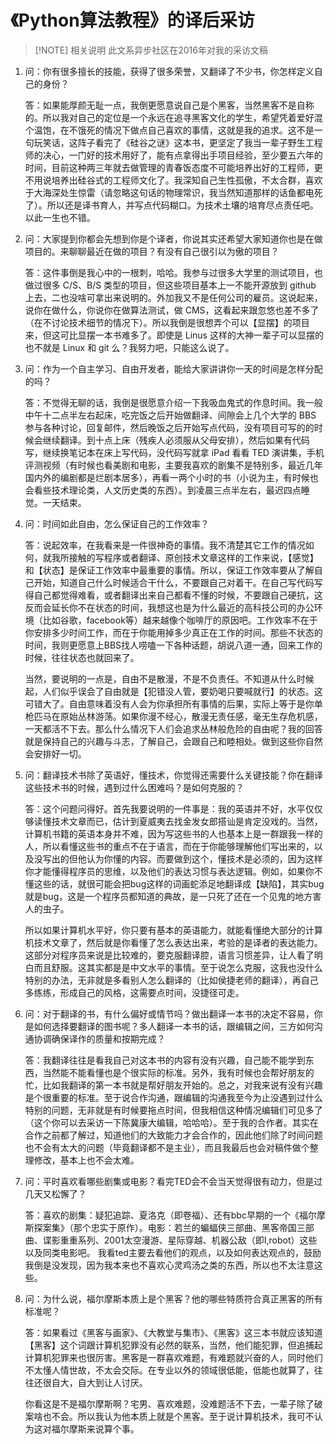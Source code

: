 # 《Python算法教程》的译后采访

> [!NOTE] 相关说明
> 此文系异步社区在2016年对我的采访文稿

1. 问：你有很多擅长的技能，获得了很多荣誉，又翻译了不少书，你怎样定义自己的身份？

   答：如果能厚颜无耻一点，我倒更愿意说自己是个黑客，当然黑客不是自称的。所以我对自己的定位是一个永远在追寻黑客文化的学生，希望凭着爱好混个温饱，在不饿死的情况下做点自己喜欢的事情，这就是我的追求。这不是一句玩笑话，这阵子看完了《硅谷之谜》这本书，更坚定了我当一辈子野生工程师的决心，一门好的技术用好了，能有点拿得出手项目经验，至少要五六年的时间，目前这种两三年就去做管理的青春饭态度不可能培养出好的工程师，更不用说培养出硅谷式的工程师文化了。我深知自己生性孤傲，不太合群，喜欢于大海深处生惊雷（请忽略这句话的物理常识，我当然知道那样的话鱼都电死了）。所以还是译书育人，并写点代码糊口。为技术土壤的培育尽点责任吧。以此一生也不错。

2. 问：大家提到你都会先想到你是个译者，你说其实还希望大家知道你也是在做项目的。来聊聊最近在做的项目？有没有自己很引以为傲的项目？

    答：这件事倒是我心中的一根刺，哈哈。我参与过很多大学里的测试项目，也做过很多 C/S、B/S 类型的项目，但这些项目基本上一不能开源放到 github 上去，二也没啥可拿出来说明的。外加我又不是任何公司的雇员。这说起来，说你在做什么，你说你在做算法测试，做 CMS，这看起来跟忽悠也差不多了（在不讨论技术细节的情况下）。所以我倒是很想弄个可以【显摆】的项目来，但这可比显摆一本书难多了。即使是 Linus 这样的大神一辈子可以显摆的也不就是 Linux 和 git 么？我努力吧，只能这么说了。

3. 问：作为一个自主学习、自由开发者，能给大家讲讲你一天的时间是怎样分配的吗？

    答：不觉得无聊的话，我倒是很愿意介绍一下我吸血鬼式的作息时间。我一般中午十二点半左右起床，吃完饭之后开始做翻译、间隙会上几个大学的 BBS 参与各种讨论，回复邮件，然后晚饭之后开始写点代码，没有项目可写的的时候会继续翻译。到十点上床（残疾人必须服从父母安排），然后如果有代码写，继续换笔记本在床上写代码，没代码写就拿 iPad 看看 TED 演讲集，手机评测视频（有时候也看美剧和电影，主要我喜欢的剧集不是特别多，最近几年国内外的编剧都是烂剧本居多），再看一两个小时的书（小说为主，有时候也会看些技术理论类，人文历史类的东西）。到凌晨三点半左右，最迟四点睡觉。一天结束。

4. 问：时间如此自由，怎么保证自己的工作效率？

    答：说起效率，在我看来是一件很神奇的事情。我不清楚其它工作的情况如何，就我所接触的写程序或者翻译、原创技术文章这样的工作来说，【感觉】和【状态】是保证工作效率中最重要的事情。所以，保证工作效率要从了解自己开始，知道自己什么时候适合干什么，不要跟自己对着干。在自己写代码写得自己都觉得难看，或者翻译出来自己都看不懂的时候，不要跟自己硬抗，这反而会延长你不在状态的时间，我想这也是为什么最近的高科技公司的办公环境（比如谷歌，facebook等）越来越像个咖啡厅的原因吧。工作效率不在于你安排多少时间工作，而在于你能用掉多少真正在工作的时间。那些不状态的时间，我则更愿意上BBS找人唠嗑一下各种话题，胡说八道一通，回来工作的时候，往往状态也就回来了。  

   当然，要说明的一点是，自由不是散漫，不是不负责任。不知道从什么时候起，人们似乎误会了自由就是【犯错没人管，要奶喝只要喊就行】的状态。这可错大了。自由意味着没有人会为你承担所有事情的后果，实际上等于是你单枪匹马在原始丛林游荡。如果你漫不经心，散漫无责任感，毫无生存危机感，一天都活不下去。那么什么情况下人们会追求丛林般危险的自由呢？我的回答就是保持自己的兴趣与斗志，了解自己，会跟自己和睦相处。做到这些你自然会安排好一切。

5. 问：翻译技术书除了英语好，懂技术，你觉得还需要什么关键技能？你在翻译这些技术书的时候，遇到过什么困难吗？是如何克服的？

    答：这个问题问得好。首先我要说明的一件事是：我的英语并不好，水平仅仅够读懂技术文章而已，估计到夏威夷去找金发女郎搭讪是肯定没戏的。当然，计算机书籍的英语本身并不难，因为写这些书的人也基本上是一群跟我一样的人，所以看懂这些书的重点不在于语言，而在于你能够理解他们写出来的，以及没写出的但他认为你懂的内容。而要做到这个，懂技术是必须的，因为这样你才能懂得程序员的思维，以及他们的表达习惯与表达逻辑。例如，如果你不懂这些的话，就很可能会把bug这样的词画蛇添足地翻译成【缺陷】，其实bug就是bug，这是一个程序员都知道的典故，是一只死了还在一个见鬼的地方害人的虫子。  

    所以如果计算机水平好，你只要有基本的英语能力，就能看懂绝大部分的计算机技术文章了，然后就是你看懂了怎么表达出来，考验的是译者的表达能力。这部分对程序员来说是比较难的，要克服翻译腔，语言习惯差异，让人看了明白而且舒服。这其实都是是中文水平的事情。至于说怎么克服，这我也没什么特别的办法，无非就是多看别人怎么翻译的（比如侯捷老师的翻译），再自己多练练，形成自己的风格，这需要点时间，没捷径可走。

6. 问：对于翻译的书，有什么偏好或情节吗？做出翻译一本书的决定不容易，你是如何选择要翻译的图书呢？多人翻译一本书的话，跟编辑之间，三方如何沟通协调确保译作的质量和按期完成？

   答：我翻译往往是看我自己对这本书的内容有没有兴趣，自己能不能学到东西，当然能不能看懂也是个很实际的标准。另外，我有时候也会帮好朋友的忙，比如我翻译的第一本书就是帮好朋友开始的。总之，对我来说有没有兴趣是个很重要的标准。至于说合作沟通，跟编辑的沟通我至今为止没遇到过什么特别的问题，无非就是有时候要拖点时间，但我相信这种情况编辑们可见多了（这个你可以去采访一下陈冀康大编辑，哈哈哈）。至于我的合作者。其实在合作之前都了解过，知道他们的大致能力才会合作的，因此他们除了时间问题也不会有太大的问题（毕竟翻译都不是主业），而且我最后也会对稿件做个整理修改，基本上也不会太难。

7. 问：平时喜欢看哪些剧集或电影？看完TED会不会当天觉得很有动力，但是过几天又松懈了？

   答：喜欢的剧集：疑犯追踪、夏洛克（即卷福）、还有bbc早期的一个《福尔摩斯探案集》（那个忠实于原作）。电影：若兰的蝙蝠侠三部曲、黑客帝国三部曲、谍影重重系列、2001太空漫游、星际穿越、机器公敌（即I,robot）这些以及同类电影吧。 我看ted主要去看他们的观点，以及如何表达观点的，鼓励我倒是没发现，因为我本来也不喜欢心灵鸡汤之类的东西，所以也不太注意这些。

8. 问：为什么说，福尔摩斯本质上是个黑客？他的哪些特质符合真正黑客的所有标准呢？

    答：如果看过《黑客与画家》、《大教堂与集市》、《黑客》这三本书就应该知道【黑客】这个词跟计算机犯罪没有必然的联系，当然，他们能犯罪，但追捕起计算机犯罪来也很厉害。黑客是一群喜欢难题，有难题就兴奋的人，同时他们不太懂人情世故，不太会交际。在专业以外的领域很低能，低能也就算了，往往还很自大，自大到让人讨厌。  

   你看这是不是福尔摩斯啊？宅男、喜欢难题，没难题活不下去，一辈子除了破案啥也不会。所以我认为他本质上就是个黑客。至于说计算机技术，我可不认为这对福尔摩斯来说算个事。
